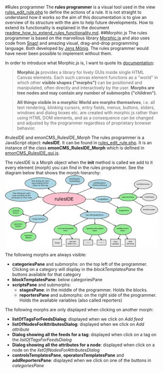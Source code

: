 #Rules programmer
The **rules programmer** is a visual tool used in the view [rules_edit_rule.php](Views/rules_edit_rule.php) to define the actions of a rule. It is not straight to understand how it works so the aim of this documentation is to give an overview of its structure with the aim to help future developments. How to extend its functionality is explained in the document [readme_how_to_extend_rules_functionality.md](readme_how_to_extend_rules_functionality.md).
##Morphic.js
The rules programmer is based on the marvellous library [Morphic.js](https://github.com/jmoenig/morphic.js) and also uses code from [Snap!](https://snap.berkeley.edu/) and amazing visual, drag-and-drop programming language. Both developed by [Jens Mönig](https://github.com/jmoeni). The rules programmer would have never been possible to implement without them.

In order to introduce what Morphic.js is, I want to quote its [documentation](https://github.com/jmoenig/morphic.js/blob/master/morphic.txt):
>**Morphic.js** provides a library for lively GUIs inside single HTML Canvas elements. Each such canvas element functions as a "world" in which other **visible shapes ("morphs")** can be positioned and manipulated, often directly and interactively by the user. **Morphs are tree nodes and may contain any number of submorphs ("children")**.

>**All things visible in a morphic World are morphs themselves**, i.e. all text rendering, blinking cursors, entry fields, menus, buttons, sliders, windows and dialog boxes etc. are created with morphic.js rather than using HTML DOM elements, and as a consequence can be changed and adjusted by the programmer regardless of proprietary browser behavior.

#rulesIDE and emonCMS_RulesIDE_Morph
The rules programmer is a JavaScript object:  **rulesIDE**. It can be found in [rules_edit_rule.php](Views/rules_edit_rule.php). It is an instance of the class **emonCMS_RulesIDE_Morph** which is defined in [emonCMS_RulesIDE_gui.js](scripts/emonCMS_RulesIDE_gui.js).

The rulesIDE is a Morph object when the **init** method is called we add to it every element (morph) you can find in the rules programmer. See the diagram below that shows the morph hierarchy:
![rulesIDE morph hierarchy](images/rulesIDE_tree_of_morphs.jpg)

The following morphs are always visible:

 - **categoriesPane** and submorphs: on the top left of the programmer. Clicking on a category will display in the *blockTemplatesPane* the buttons available for that category
 - **blockTemplatesPane**: below categoriesPane
 - **scriptsPane** and submorphs:
	 - **stagesPane**: in the middle of the programmer. Holds the blocks.
	 - **reportersPane** and submorphs: on the right side of the programmer. Holds the available variables (also called reporters)

The following morphs are only displayed when clicking on another morph:

 - **listOfTagsForFeedsDialog**: displayed when we click on *Add feed*
 - **listOfNodesForAttributesDialog**: displayed when we click on *Add attribute*
 - **Dialog showing all the feeds for a tag**: displayed when click on a tag on the *listOfTagsForFeedsDialog*
 - **Dialog showing all the attributes for a node**: displayed when click on a node on the *listOfNodesForAttributesDialog*
 - **controlsTemplatesPane**, **operatorsTemplatesPane** and **addReportersPane**: displayed when we click on one of the buttons in *categoriesPane*




